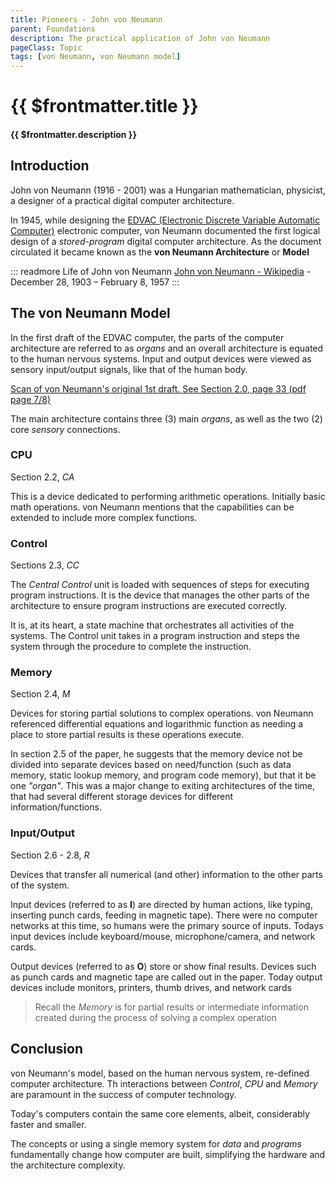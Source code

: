 ```yaml
---
title: Pioneers - John von Neumann
parent: Foundations
description: The practical application of John von Neumann
pageClass: Topic
tags: [von Neumann, von Neumann model]
---
```


# {{ $frontmatter.title }}

#### {{ $frontmatter.description }}

<KeyConcepts :ConceptArray= "[
{
  Concept:'The von Neumann Model',
  Details:'While designing a new computer in 1945, John von Neumann defined the core components used in modern computers'
},
{
  Concept:'Computers are more like us than we realize',
  Details:'von Neumann\'s model referes to \'organs\' and \'sensory\' inputs, suggesting he modeled his architecture after the human body'
},
]" />

## Introduction
John von Neumann (1916 - 2001) was a Hungarian mathematician, physicist, a designer of a practical digital computer architecture.

In 1945, while designing the [EDVAC (Electronic Discrete Variable Automatic Computer)](https://en.wikipedia.org/wiki/EDVAC) electronic computer, von Neumann documented the first logical design of a *stored-program* digital computer architecture. As the document circulated it became known as the **von Neumann Architecture** or **Model**

::: readmore Life of John von Neumann
[John von Neumann - Wikipedia](https://en.wikipedia.org/wiki/John_von_Neumann) - December 28, 1903 – February 8, 1957
:::

## The von Neumann Model

In the first draft of the EDVAC computer, the parts of the computer architecture are referred to as *organs* and an overall architecture is equated to the human nervous systems. Input and output devices were viewed as sensory input/output signals, like that of the human body.

[Scan of von Neumann's original 1st draft. See Section 2.0, page 33 (pdf page 7/8)](http://web.mit.edu/STS.035/www/PDFs/edvac.pdf)

The main architecture contains three (3) main *organs*, as well as the two (2) core *sensory* connections.

### CPU
Section 2.2, *CA*

This is a device dedicated to performing arithmetic operations. Initially basic math operations. von Neumann mentions that the capabilities can be extended to include more complex functions.

### Control
Sections 2.3, *CC*

The *Central Control* unit is loaded with sequences of steps for executing program instructions. It is the device that manages the other parts of the architecture to ensure program instructions are executed correctly.

It is, at its heart, a state machine that orchestrates all activities of the systems. The Control unit takes in a program instruction and steps the system through the procedure to complete the instruction.

### Memory
Section 2.4, *M*

Devices for storing partial solutions to complex operations. von Neumann referenced differential equations and logarithmic function as needing a place to store partial results is these operations execute.

In section 2.5 of the paper, he suggests that the memory device not be divided into separate devices based on need/function (such as data memory, static lookup memory, and program code memory), but that it be one *"organ"*. This was a major change to exiting architectures of the time, that had several different storage devices for different information/functions.

### Input/Output

Section 2.6 - 2.8, *R*

Devices that transfer all numerical (and other) information to the other parts of the system. 

Input devices (referred to as **I**) are directed by human actions, like typing, inserting punch cards, feeding in magnetic tape). There were no computer networks at this time, so humans were the primary source of inputs. Todays input devices include keyboard/mouse, microphone/camera, and network cards.

Output devices (referred to as **O**) store or show final results. Devices such as punch cards and magnetic tape are called out in the paper. Today output devices include monitors, printers, thumb drives, and network cards

> Recall the *Memory* is for partial results or intermediate information created during the process of solving a complex operation

## Conclusion

von Neumann's model, based on the human nervous system, re-defined computer architecture. Th interactions between *Control*, *CPU* and *Memory* are paramount in the success of computer technology.

Today's computers contain the same core elements, albeit, considerably faster and smaller.

The concepts or using a single memory system for *data* and *programs* fundamentally change how computer are built, simplifying the hardware and the architecture complexity.